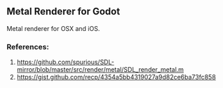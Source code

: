 ## Metal Renderer for Godot

Metal renderer for OSX and iOS.

### References:
1. https://github.com/spurious/SDL-mirror/blob/master/src/render/metal/SDL_render_metal.m
2. https://gist.github.com/recp/4354a5bb4319027a9d82ce6ba73fc858
